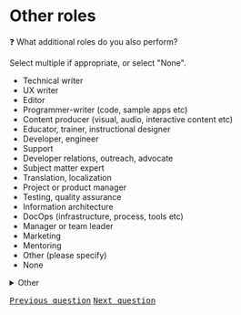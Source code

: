 # Other roles

:question: What additional roles do you also perform?

Select multiple if appropriate, or select "None".

- Technical writer
- UX writer
- Editor
- Programmer-writer (code, sample apps etc)
- Content producer (visual, audio, interactive content etc)
- Educator, trainer, instructional designer
- Developer, engineer
- Support
- Developer relations, outreach, advocate
- Subject matter expert
- Translation, localization
- Project or product manager
- Testing, quality assurance
- Information architecture
- DocOps (infrastructure, process, tools etc)
- Manager or team leader
- Marketing
- Mentoring
- Other (please specify)
- None

<details>
	<summary>Other</summary>
	Please specify any other additional roles:
</details>

<kbd>[Previous question](./A_3_role_category_employee.md)</kbd> 
<kbd>[Next question](A_5_team_configuration_employee.md)</kbd>
